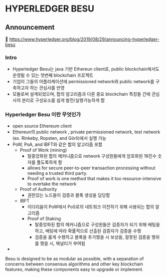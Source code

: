 # HYPERLEDGER BESU



## Announcement

:link: https://www.hyperledger.org/blog/2019/08/29/announcing-hyperledger-besu



### Intro

- Hyperledger Besu는 java 기반 Ethereun client로, public blockchain에서도 운영될 수 있는 첫번째 blockchain 프로젝트
- 기업이 그들의 어플리케이션에 permissioned network와 public network를 구축하고자 하는 관심사를 반영
- 모듈로써 설계되었으며, 합의 알고리즘과 다른 중요 blockchain 특징들 간에 관심사의 분리로 구성요소를 쉽게 발전/실행가능하게 함



### Hyperledger Besu 이란 무엇인가

- open source Ethereum client
- Ethereun의 public network , private permissioned network, test network (ex. Rinkeby, Ropsten, and Görli)에서 실행 가능
- PoW, PoA, and IBFT와 같은 합의 알고리즘 포함
  - Proof of Work (mining)
    - 탈중앙화된 합의 메커니즘으로 network 구성원들에게 암호화된 16진수 숫자를 풀도록하게 함
    - allows for secure peer-to-peer transaction processing without needing a trusted third party.
    -  Proof of work is one method that makes it too resource-intensive to overtake the network
  - Proof of Authority
    -  권한있는 노드들이 검증과 블록 생성을 담당함
  - IBFT
    - 이더리움이 PoW에서 PoS로의 네트워크 이전하기 위해 사용되는 합의 알고리즘
    - Proof of Staking
      - 탈중앙화된 합의 메커니즘으로 구성원들은 검증자가 되기 위해 배팅을 하고, 배팅에 따라 확률적으로 선출된 검증자가 검증을 수행
      - 검증을 옳게 수행하고 블록을 추가했을 시 보상을, 잘못된 검증을 행위를 했을 시, 패널티가 부여됨
- 





Besu is designed to be as modular as possible, with a separation of concerns between consensus algorithms and other key blockchain features, making these components easy to upgrade or implement.

